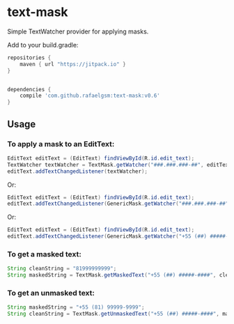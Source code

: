 # text-mask

Simple TextWatcher provider for applying masks.

Add to your build.gradle:
```gradle
repositories {
    maven { url "https://jitpack.io" }
}


dependencies {
    compile 'com.github.rafaelgsm:text-mask:v0.6'
}
```

## Usage

### To apply a mask to an EditText:
```java
EditText editText = (EditText) findViewById(R.id.edit_text);
TextWatcher textWatcher = TextMask.getWatcher("###.###.###-##", editText);
editText.addTextChangedListener(textWatcher);
```
Or:
```java
EditText editText = (EditText) findViewById(R.id.edit_text);
editText.addTextChangedListener(GenericMask.getWatcher("###.###.###-##", editText));
```
Or:
```java
EditText editText = (EditText) findViewById(R.id.edit_text);
editText.addTextChangedListener(GenericMask.getWatcher("+55 (##) #####-####", editText));
```

### To get a masked text:
```java
String cleanString = "81999999999";
String maskedString = TextMask.getMaskedText("+55 (##) #####-####", cleanString);
```

### To get an unmasked text:
```java
String maskedString = "+55 (81) 99999-9999";
String cleanString = TextMask.getUnmaskedText("+55 (##) #####-####", maskedString);
```
